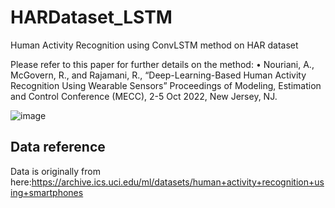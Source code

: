 # HARDataset_LSTM
Human Activity Recognition using ConvLSTM method on HAR dataset

Please refer to this paper for further details on the method:
•	Nouriani, A., McGovern, R., and Rajamani, R., “Deep-Learning-Based Human Activity Recognition Using Wearable Sensors” Proceedings of Modeling, Estimation and Control Conference (MECC), 2-5 Oct 2022, New Jersey, NJ.

![image](https://user-images.githubusercontent.com/73147643/147281333-eced0a58-31b2-4006-aa60-0dffac40e746.png)


## Data reference
Data is originally from here:https://archive.ics.uci.edu/ml/datasets/human+activity+recognition+using+smartphones
